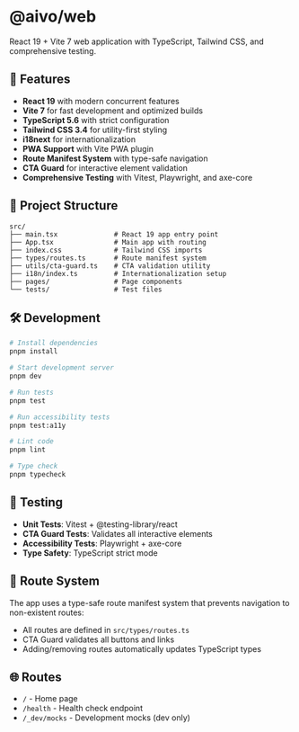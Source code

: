 # @aivo/web

React 19 + Vite 7 web application with TypeScript, Tailwind CSS, and comprehensive testing.

## 🚀 Features

- **React 19** with modern concurrent features
- **Vite 7** for fast development and optimized builds
- **TypeScript 5.6** with strict configuration
- **Tailwind CSS 3.4** for utility-first styling
- **i18next** for internationalization
- **PWA Support** with Vite PWA plugin
- **Route Manifest System** with type-safe navigation
- **CTA Guard** for interactive element validation
- **Comprehensive Testing** with Vitest, Playwright, and axe-core

## 📁 Project Structure

```
src/
├── main.tsx              # React 19 app entry point
├── App.tsx               # Main app with routing
├── index.css             # Tailwind CSS imports
├── types/routes.ts       # Route manifest system
├── utils/cta-guard.ts    # CTA validation utility
├── i18n/index.ts         # Internationalization setup
├── pages/                # Page components
└── tests/                # Test files
```

## 🛠️ Development

```bash
# Install dependencies
pnpm install

# Start development server
pnpm dev

# Run tests
pnpm test

# Run accessibility tests
pnpm test:a11y

# Lint code
pnpm lint

# Type check
pnpm typecheck
```

## 🧪 Testing

- **Unit Tests**: Vitest + @testing-library/react
- **CTA Guard Tests**: Validates all interactive elements
- **Accessibility Tests**: Playwright + axe-core
- **Type Safety**: TypeScript strict mode

## 🎯 Route System

The app uses a type-safe route manifest system that prevents navigation to non-existent routes:

- All routes are defined in `src/types/routes.ts`
- CTA Guard validates all buttons and links
- Adding/removing routes automatically updates TypeScript types

## 🌐 Routes

- `/` - Home page
- `/health` - Health check endpoint
- `/_dev/mocks` - Development mocks (dev only)
